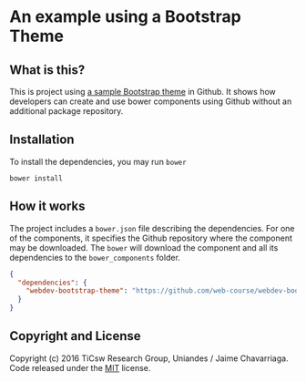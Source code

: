 # An example using a Bootstrap Theme

## What is this?

This is project using [a sample Bootstrap theme](https://github.com/web-course/webdev-bootstrap-theme) in Github.
It shows how developers can create and use bower components using Github without an additional package repository.

## Installation

To install the dependencies, you may run `bower`

 ```
 bower install
 ```

## How it works

The project includes a `bower.json` file describing the dependencies.
For one of the components, it specifies the Github repository where the component may be downloaded.
The `bower` will download the component and all its dependencies to the `bower_components` folder.

```json
{
  "dependencies": {
    "webdev-bootstrap-theme": "https://github.com/web-course/webdev-bootstrap-theme.git"
  }
}
```


## Copyright and License

Copyright (c) 2016  TiCsw Research Group, Uniandes / Jaime Chavarriaga.
Code released under the [MIT](https://opensource.org/licenses/MIT) license.